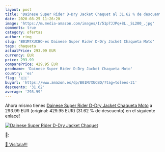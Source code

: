 ```yaml
---
layout: post
title: 'Dainese Super Rider D-Dry Jacket Chaquet al 31.62 % de descuento'
date: 2020-08-25 11:26:20
image: 'https://m.media-amazon.com/images/I/51p7JJPq+8L._SL200_.jpg'
comments: true
category: ofertas
author: ring
slug: 'B01M7XUCBO-es Dainese Super Rider D-Dry Jacket Chaqueta Moto'
tags: chaqueta
actualPrice: 293.99 EUR
currency: EUR
price: 293.99
comparePrice: 429.95 EUR
prodname: 'Dainese Super Rider D-Dry Jacket Chaqueta Moto'
country: 'es'
flag: '🇪🇸'
buyurl: 'https://www.amazon.es/dp/B01M7XUCBO/?tag=tolees-21'
descuento: '31.62'
average: '293.99'
---
```


Ahora mismo tienes [Dainese Super Rider D-Dry Jacket Chaqueta Moto](https://www.amazon.es/dp/B01M7XUCBO/?tag=tolees-21) a 293.99 EUR (original: 429.95 EUR) (31.62 %  de descuento) en el siguiente enlace!

[![Dainese Super Rider D-Dry Jacket Chaquet](https://m.media-amazon.com/images/I/51p7JJPq+8L._SL200_.jpg)](https://www.amazon.es/dp/B01M7XUCBO/?tag=tolees-21)

🔎:


[🛒 Visítala!!!](https://www.amazon.es/dp/B01M7XUCBO/?tag=tolees-21)
